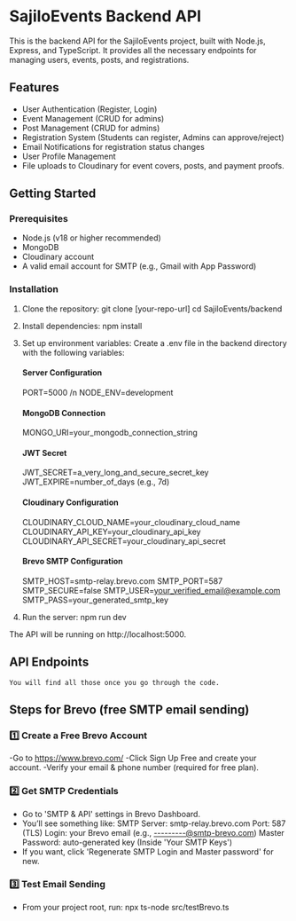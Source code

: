 # SajiloEvents Backend API

This is the backend API for the SajiloEvents project, built with Node.js, Express, and TypeScript. It provides all the necessary endpoints for managing users, events, posts, and registrations.

## Features

- User Authentication (Register, Login)
- Event Management (CRUD for admins)
- Post Management (CRUD for admins)
- Registration System (Students can register, Admins can approve/reject)
- Email Notifications for registration status changes
- User Profile Management
- File uploads to Cloudinary for event covers, posts, and payment proofs.

## Getting Started

### Prerequisites

- Node.js (v18 or higher recommended)
- MongoDB
- Cloudinary account
- A valid email account for SMTP (e.g., Gmail with App Password)

### Installation

1. Clone the repository:
   git clone [your-repo-url]
   cd SajiloEvents/backend

2. Install dependencies:
   npm install

3. Set up environment variables:
   Create a .env file in the backend directory with the following variables:

   #### Server Configuration

   PORT=5000 /n
   NODE_ENV=development

   #### MongoDB Connection

   MONGO_URI=your_mongodb_connection_string

   #### JWT Secret

   JWT_SECRET=a_very_long_and_secure_secret_key
   JWT_EXPIRE=number_of_days (e.g., 7d)

   #### Cloudinary Configuration

   CLOUDINARY_CLOUD_NAME=your_cloudinary_cloud_name
   CLOUDINARY_API_KEY=your_cloudinary_api_key
   CLOUDINARY_API_SECRET=your_cloudinary_api_secret


   #### Brevo SMTP Configuration

   SMTP_HOST=smtp-relay.brevo.com
   SMTP_PORT=587
   SMTP_SECURE=false
   SMTP_USER=your_verified_email@example.com
   SMTP_PASS=your_generated_smtp_key

5. Run the server:
   npm run dev

The API will be running on http://localhost:5000.

## API Endpoints

    You will find all those once you go through the code.

## Steps for Brevo (free SMTP email sending)

### 1️⃣ Create a Free Brevo Account

-Go to https://www.brevo.com/
-Click Sign Up Free and create your account.
-Verify your email & phone number (required for free plan).

### 2️⃣ Get SMTP Credentials

- Go to 'SMTP & API' settings in Brevo Dashboard.
- You’ll see something like:
  SMTP Server: smtp-relay.brevo.com
  Port: 587 (TLS)
  Login: your Brevo email (e.g., ---------@smtp-brevo.com)
  Master Password: auto-generated key (Inside 'Your SMTP Keys')
- If you want, click 'Regenerate SMTP Login and Master password' for new.

### 3️⃣ Test Email Sending

- From your project root, run:
  npx ts-node src/testBrevo.ts

